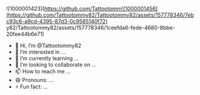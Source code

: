 ![1000001423](https://github.com/Tattootomm![1000001456](https://github.com/Tattootommy82/Tattootommy82/assets/157778346/7ebc93c6-a9cd-4395-87d3-0c9585140f72)
y82/Tattootommy82/assets/157778346/1ceefda6-fede-4680-8bbe-20fee44b6e71)
- 👋 Hi, I’m @Tattootommy82
- 👀 I’m interested in ...
- 🌱 I’m currently learning ...
- 💞️ I’m looking to collaborate on ...
- 📫 How to reach me ...
- 😄 Pronouns: ...
- ⚡ Fun fact: ...

<!---
Tattootommy82/Tattootommy82 is a ✨ special ✨ repository because its `README.md` (this file) appears on your GitHub profile.
You can click the Preview link to take a look at your changes.
--->
